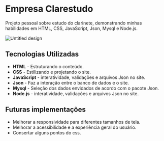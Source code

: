 # Empresa Clarestudo

Projeto pessoal sobre estudo do clarinete, demonstrando minhas habilidades em HTML, CSS, JavaScript, Json, Mysql e Node.js.

![Untitled design](https://github.com/user-attachments/assets/5d547c8e-3871-4a66-aae2-9f35233633cc)



## Tecnologias Utilizadas

- **HTML** - Estruturando o conteúdo.
- **CSS** - Estilizando e projetando o site.
- **JavaScript** - interatividade, validações e arquivos Json no site.
- **Json** - Faz a interação entre o banco de dados e o site.
- **Mysql** - Seleção dos dados envidados de acordo com o pacote Json.
- **Node.js** - interatividade, validações e arquivos Json no site.

## Futuras implementações

- Melhorar a responsividade para diferentes tamanhos de tela.
- Melhorar a acessibilidade e a experiência geral do usuário.
- Consertar alguns pontos do css.

